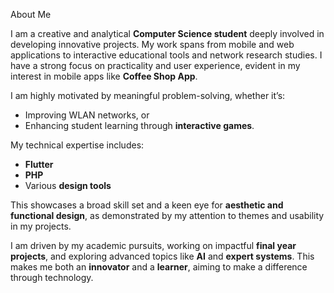 About Me

I am a creative and analytical **Computer Science student** deeply involved in developing innovative projects. My work spans from mobile and web applications to interactive educational tools and network research studies. I have a strong focus on practicality and user experience, evident in my interest in mobile apps like **Coffee Shop App**.

I am highly motivated by meaningful problem-solving, whether it’s:
- Improving WLAN networks, or
- Enhancing student learning through **interactive games**.

My technical expertise includes:
- **Flutter**
- **PHP**
- Various **design tools**

This showcases a broad skill set and a keen eye for **aesthetic and functional design**, as demonstrated by my attention to themes and usability in my projects.

I am driven by my academic pursuits, working on impactful **final year projects**, and exploring advanced topics like **AI** and **expert systems**. This makes me both an **innovator** and a **learner**, aiming to make a difference through technology.

